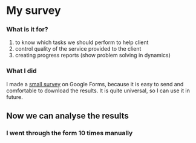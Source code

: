 # My survey
### What is it for?
1) to know which tasks we should perform to help client
2) control quality of the service provided to the client
3) creating progress reports (show problem solving in dynamics)


### What I did
I made a [small survey](https://forms.gle/W14b7hATSmrQXc4a8) on Google Forms, because it is easy to send and comfortable to download the results.
It is quite universal, so I can use it in future.


## Now we can analyse the results
### I went through the form 10 times manually
